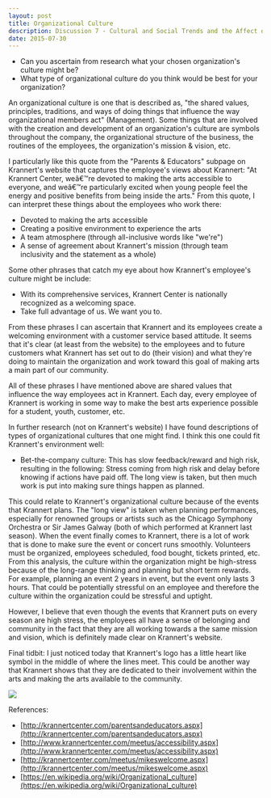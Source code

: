```yaml
---
layout: post
title: Organizational Culture
description: Discussion 7 - Cultural and Social Trends and the Affect on Krannert Center
date: 2015-07-30
---
```


* Can you ascertain from research what your chosen organization's culture might be?
* What type of organizational culture do you think would be best for your organization?

<!--more-->

An organizational culture is one that is described as, "the shared values, principles, traditions, and ways of doing things that influence the way organizational members act" (Management). Some things that are involved with the creation and development of an organization's culture are symbols throughout the company, the organizational structure of the business, the routines of the employees, the organization's mission & vision, etc.

I particularly like this quote from the "Parents & Educators" subpage on Krannert's website that captures the employee's views about Krannert: "At Krannert Center, weâ€™re devoted to making the arts accessible to everyone, and weâ€™re particularly excited when young people feel the energy and positive benefits from being inside the arts." From this quote, I can interpret these things about the employees who work there:

* Devoted to making the arts accessible
* Creating a positive environment to experience the arts
* A team atmosphere (through all-inclusive words like "we're")
* A sense of agreement about Krannert's mission (through team inclusivity and the statement as a whole)

Some other phrases that catch my eye about how Krannert's employee's culture might be include:

* With its comprehensive services, Krannert Center is nationally recognized as a welcoming space.
* Take full advantage of us. We want you to.

From these phrases I can ascertain that Krannert and its employees create a welcoming environment with a customer service based attitude. It seems that it's clear (at least from the website) to the employees and to future customers what Krannert has set out to do (their vision) and what they're doing to maintain the organization and work toward this goal of making arts a main part of our community.

All of these phrases I have mentioned above are shared values that influence the way employees act in Krannert. Each day, every employee of Krannert is working in some way to make the best arts experience possible for a student, youth, customer, etc.

In further research (not on Krannert's website) I have found descriptions of types of organizational cultures that one might find. I think this one could fit Krannert's environment well:

* Bet-the-company culture: This has slow feedback/reward and high risk, resulting in the following: Stress coming from high risk and delay before knowing if actions have paid off. The long view is taken, but then much work is put into making sure things happen as planned.

This could relate to Krannert's organizational culture because of the events that Krannert plans. The "long view" is taken when planning performances, especially for renowned groups or artists such as the Chicago Symphony Orchestra or Sir James Galway (both of which performed at Krannert last season). When the event finally comes to Krannert, there is a lot of work that is done to make sure the event or concert runs smoothly. Volunteers must be organized, employees scheduled, food bought, tickets printed, etc. From this analysis, the culture within the organization might be high-stress because of the long-range thinking and planning but short term rewards. For example, planning an event 2 years in event, but the event only lasts 3 hours. That could be potentially stressful on an employee and therefore the culture within the organization could be stressful and uptight.

However, I believe that even though the events that Krannert puts on every season are high stress, the employees all have a sense of belonging and community in the fact that they are all working towards a the same mission and vision, which is definitely made clear on Krannert's website.

Final tidbit: I just noticed today that Krannert's logo has a little heart like symbol in the middle of where the lines meet. This could be another way that Krannert shows that they are dedicated to their involvement within the arts and making the arts available to the community.

<img src="https://www.dropbox.com/s/cggm5mual8nl7n0/Untitled%20picture.png?raw=1">

References:

* [http://krannertcenter.com/parentsandeducators.aspx](http://krannertcenter.com/parentsandeducators.aspx)
* [http://www.krannertcenter.com/meetus/accessibility.aspx](http://www.krannertcenter.com/meetus/accessibility.aspx)
* [http://krannertcenter.com/meetus/mikeswelcome.aspx](http://krannertcenter.com/meetus/mikeswelcome.aspx)
* [https://en.wikipedia.org/wiki/Organizational_culture](https://en.wikipedia.org/wiki/Organizational_culture)
